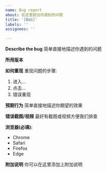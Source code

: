 ```yaml
---
name: Bug report
about: 在这里提出你遇到的问题
title: '[BUG]'
labels: ''
assignees: ''

---
```


**Describe the bug**
简单直接地描述你遇到的问题

**所用版本**

**如何重现**
重现问题的步骤:
1. 进入...
2. 点击...
3. 错误重现

**预期行为**
简单直接地描述你期望的效果

**错误截图/视频**
最好有截图或视频方便我们排查

**浏览器(必填):**
 - Chrome
 - Safari
 - Firefox
 - Edge

**附加说明**
你可以在这里添加上附加说明
